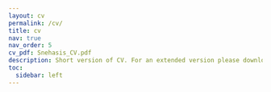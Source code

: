 ```yaml
---
layout: cv
permalink: /cv/
title: cv
nav: true
nav_order: 5
cv_pdf: Snehasis_CV.pdf
description: Short version of CV. For an extended version please download the pdf.
toc:
  sidebar: left
---
```

